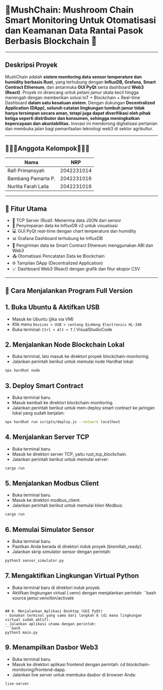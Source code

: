 # 🍄MushChain: Mushroom Chain Smart Monitoring Untuk Otomatisasi dan Keamanan Data Rantai Pasok Berbasis Blockchain 🍄

---
## Deskripsi Proyek

MushChain adalah **sistem monitoring data sensor temperature dan humidity berbasis Rust**, yang terhubung dengan **InfluxDB, Grafana, Smart Contract Ethereum**, dan antarmuka **GUI PyQt** serta dashboard **Web3 (React)**. Proyek ini dirancang untuk petani jamur skala kecil hingga menengah dengan memberikan solusi IoT + Blockchain + Real-time Dashboard **dalam satu kesatuan sistem**. Dengan dukungan **Decentralized Application (DApp), seluruh catatan lingkungan tumbuh jamur tidak hanya tersimpan secara aman, tetapi juga dapat diverifikasi oleh pihak ketiga seperti distributor dan konsumen, sehingga meningkatkan kepercayaan dan akuntabilitas.** Inovasi ini mendorong digitalisasi pertanian dan membuka jalan bagi pemanfaatan teknologi web3 di sektor agrikultur.

---
## 👷🏻‍♂️Anggota Kelompok👷🏻‍♀️

| Nama               | NRP       |
|---                 |---        |
| Rafi Primansyah    | 2042231014|
| Bambang Pamarta P. | 2042231016|
| Nurlita Farah Laila| 2042231016|

---
## 🔧 Fitur Utama

- 📡 TCP Server (Rust): Menerima data JSON dari sensor
- 🧐 Penyimpanan data ke InfluxDB v2 untuk visualisasi
- 💻 GUI PyQt real-time dengan chart temperature dan humidity
- 📊 Grafana Dashboard terhubung ke InfluxDB
- 🔐 Pengiriman data ke Smart Contract Ethereum menggunakan ABI dan Web3
- 📤 Otomatisasi Pencatatan Data ke Blockchain
- 🌐 Tampilan DApp (Decentralized Application)
- 📈 Dashboard Web3 (React) dengan grafik dan fitur ekspor CSV

---
## 🚀 Cara Menjalankan Program Full Version

## 1. Buka Ubuntu & Aktifkan USB
- Masuk ke Ubuntu (jika via VM)
- Klik menu `Devices > USB > centang QinHeng Electronics HL-340`
- Buka terminal: `Ctrl + Alt + T` / VisualStudioCode

## 2. Menjalankan Node Blockchain Lokal
- Buka terminal, lalu masuk ke direktori proyek blockchain-monitoring.
- Jalankan perintah berikut untuk memulai node Hardhat lokal:
```bash
npx hardhat node
```

## 3. Deploy Smart Contract
- Buka terminal baru.
- Masuk kembali ke direktori blockchain-monitoring.
- Jalankan perintah berikut untuk men-deploy smart contract ke jaringan lokal yang sudah berjalan:
```bash
npx hardhat run scripts/deploy.js --network localhost
```

## 4. Menjalankan Server TCP
- Buka terminal baru.
- Masuk ke direktori server TCP, yaitu rust_tcp_blockchain.
- Jalankan perintah berikut untuk memulai server:
```bash
cargo run
```

## 5. Menjalankan Modbus Client
- Buka terminal baru.
- Masuk ke direktori modbus_client.
- Jalankan perintah berikut untuk memulai klien Modbus:
```bash
cargo run
```

## 6. Memulai Simulator Sensor
- Buka terminal baru.
- Pastikan Anda berada di direktori induk proyek (bismillah_ready).
- Jalankan skrip simulator sensor dengan perintah:
```bash
python3 sensor_simulator.py
```

## 7. Mengaktifkan Lingkungan Virtual Python
- Buka terminal baru di direktori induk proyek.
- Aktifkan lingkungan virtual (.venv) dengan menjalankan perintah:
``bash
source jamur.venv/bin/activate
```

## 8. Menjalankan Aplikasi Desktop (GUI PyQt)
- Gunakan terminal yang sama dari langkah 6 (di mana lingkungan virtual sudah aktif).
- Jalankan aplikasi utama dengan perintah:
```bash
python3 main.py
```

## 9. Menampilkan Dasbor Web3
- Buka terminal baru.
- Masuk ke direktori aplikasi frontend dengan perintah: cd blockchain-monitoring/frontend-dapp.
- Jalankan live server untuk membuka dasbor di browser Anda:
```bash
live-server
```
